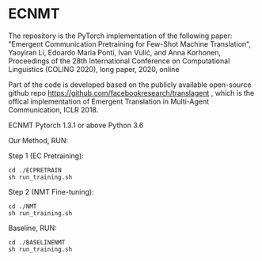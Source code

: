 # ECNMT
The repository is the PyTorch implementation of the following paper: 
"Emergent Communication Pretraining for Few-Shot Machine Translation", Yaoyiran Li, Edoardo Maria Ponti, Ivan Vulić, and Anna Korhonen,
Proceedings of the 28th International Conference on Computational Linguistics (COLING 2020), long paper, 2020, online

Part of the code is developed based on the publicly available open-source github repo https://github.com/facebookresearch/translagent , which is the offical implementation of Emergent Translation in Multi-Agent Communication, ICLR 2018. 


ECNMT
Pytorch 1.3.1 or above
Python 3.6

Our Method, RUN:

Step 1 (EC Pretraining): 

    cd ./ECPRETRAIN
    sh run_training.sh
                         
Step 2 (NMT Fine-tuning): 

    cd ./NMT
    sh run_training.sh

Baseline, RUN:  

    cd ./BASELINENMT
    sh run_training.sh
